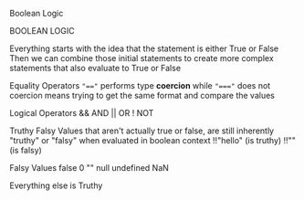 Boolean Logic

BOOLEAN LOGIC

Everything starts with the idea that the statement is either True or False 
Then we can combine those initial statements to create more complex statements that also evaluate to True or False

Equality Operators
  `"=="` performs type **coercion** while `"==="` does not
	coercion means trying to get the same format and compare the values
		
Logical Operators
&& AND
|| OR
! NOT

Truthy Falsy
Values that aren't actually true or false, are still inherently "truthy" or "falsy" when evaluated in boolean context
!!"hello" (is truthy)
!!"" (is falsy)

Falsy Values
false
0
""
null
undefined
NaN

Everything else is Truthy


### 